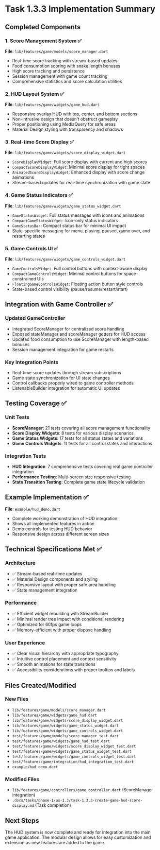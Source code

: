 # Task 1.3.3 Implementation Summary

## Completed Components

### 1. Score Management System ✅
**File**: `lib/features/game/models/score_manager.dart`
- Real-time score tracking with stream-based updates
- Food consumption scoring with snake length bonuses
- High score tracking and persistence
- Session management with game count tracking
- Comprehensive statistics and score calculation utilities

### 2. HUD Layout System ✅
**File**: `lib/features/game/widgets/game_hud.dart`
- Responsive overlay HUD with top, center, and bottom sections
- Non-intrusive design that doesn't obstruct gameplay
- Proper positioning using MediaQuery for safe areas
- Material Design styling with transparency and shadows

### 3. Real-time Score Display ✅
**File**: `lib/features/game/widgets/score_display_widget.dart`
- `ScoreDisplayWidget`: Full score display with current and high scores
- `CompactScoreDisplayWidget`: Minimal score display for tight spaces  
- `AnimatedScoreDisplayWidget`: Enhanced display with score change animations
- Stream-based updates for real-time synchronization with game state

### 4. Game Status Indicators ✅
**File**: `lib/features/game/widgets/game_status_widget.dart`
- `GameStatusWidget`: Full status messages with icons and animations
- `CompactGameStatusWidget`: Icon-only status indicators
- `GameStatusBar`: Compact status bar for minimal UI impact
- State-specific messaging for menu, playing, paused, game over, and restarting states

### 5. Game Controls UI ✅
**File**: `lib/features/game/widgets/game_controls_widget.dart`
- `GameControlsWidget`: Full control buttons with context-aware display
- `CompactGameControlsWidget`: Minimal control buttons for space-constrained UIs
- `FloatingGameControlsWidget`: Floating action button style controls
- State-based control visibility (pause/resume/restart/start)

## Integration with Game Controller ✅

### Updated GameController
- Integrated ScoreManager for centralized score handling
- Exposed stateManager and scoreManager getters for HUD access
- Updated food consumption to use ScoreManager with length-based bonuses
- Session management integration for game restarts

### Key Integration Points
- Real-time score updates through stream subscriptions
- Game state synchronization for UI state changes
- Control callbacks properly wired to game controller methods
- ListenableBuilder integration for automatic UI updates

## Testing Coverage ✅

### Unit Tests
- **ScoreManager**: 21 tests covering all score management functionality
- **Score Display Widgets**: 8 tests for various display scenarios  
- **Game Status Widgets**: 17 tests for all status states and variations
- **Game Controls Widgets**: 11 tests for all control states and interactions

### Integration Tests
- **HUD Integration**: 7 comprehensive tests covering real game controller integration
- **Performance Testing**: Multi-screen size responsive testing
- **State Transition Testing**: Complete game state lifecycle validation

## Example Implementation ✅
**File**: `example/hud_demo.dart`
- Complete working demonstration of HUD integration
- Shows all implemented features in action
- Demo controls for testing HUD behavior
- Responsive design across different screen sizes

## Technical Specifications Met ✅

### Architecture
- ✅ Stream-based real-time updates
- ✅ Material Design components and styling
- ✅ Responsive layout with proper safe area handling
- ✅ State management integration

### Performance
- ✅ Efficient widget rebuilding with StreamBuilder
- ✅ Minimal render tree impact with conditional rendering
- ✅ Optimized for 60fps game loops
- ✅ Memory-efficient with proper dispose handling

### User Experience
- ✅ Clear visual hierarchy with appropriate typography
- ✅ Intuitive control placement and context sensitivity
- ✅ Smooth animations for state transitions
- ✅ Accessibility considerations with proper tooltips and labels

## Files Created/Modified

### New Files
- `lib/features/game/models/score_manager.dart`
- `lib/features/game/widgets/game_hud.dart`
- `lib/features/game/widgets/score_display_widget.dart`
- `lib/features/game/widgets/game_status_widget.dart`
- `lib/features/game/widgets/game_controls_widget.dart`
- `test/features/game/models/score_manager_test.dart`
- `test/features/game/widgets/game_hud_test.dart`
- `test/features/game/widgets/score_display_widget_test.dart`
- `test/features/game/widgets/game_status_widget_test.dart`
- `test/features/game/widgets/game_controls_widget_test.dart`
- `test/features/game/integration/hud_integration_test.dart`
- `example/hud_demo.dart`

### Modified Files
- `lib/features/game/controllers/game_controller.dart` (ScoreManager integration)
- `.docs/tasks/phase-1/us-1.3/task-1.3.3-create-game-hud-score-display.md` (Task completion)

## Next Steps
The HUD system is now complete and ready for integration into the main game application. The modular design allows for easy customization and extension as new features are added to the game.
